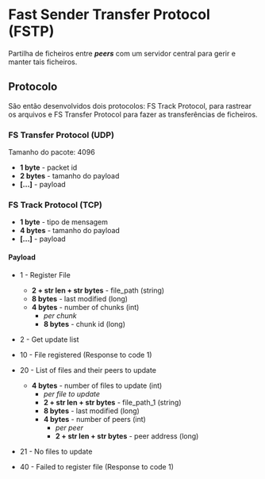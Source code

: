 # Fast Sender Transfer Protocol (FSTP) 

Partilha de ficheiros entre ___peers___ com um servidor central para gerir e manter tais ficheiros.

## Protocolo

São então desenvolvidos dois protocolos: FS Track Protocol, para rastrear os arquivos e FS Transfer Protocol para fazer as transferências de ficheiros.

### FS Transfer Protocol (UDP)

Tamanho do pacote: 4096

- __1 byte__ - packet id
- __2 bytes__ - tamanho do payload
- __[...]__ - payload

### FS Track Protocol (TCP)

- __1 byte__ - tipo de mensagem
- __4 bytes__ - tamanho do payload
- __[...]__ - payload

#### Payload

- 1 - Register File
    - __2 + str len + str bytes__ - file_path (string)
    - __8 bytes__ - last modified (long)
    - __4 bytes__ - number of chunks (int)
        - *per chunk*
        - __8 bytes__ -  chunk id (long)

- 2 - Get update list

- 10 - File registered (Response to code 1)

- 20 - List of files and their peers to update
    - __4 bytes__ - number of files to update (int)
        - *per file to update*
        - __2 + str len + str bytes__ - file_path_1 (string)
        - __8 bytes__ - last modified (long)
        - __4 bytes__ - number of peers (int)
            - *per peer*
            - __2 + str len + str bytes__ -  peer address (long)

- 21 - No files to update

- 40 - Failed to register file (Response to code 1)
